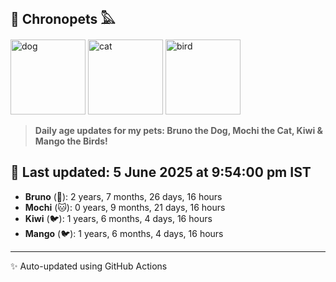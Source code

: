 ## 🐾 Chronopets 𓅓

<img src="https://media.giphy.com/media/3oriO0OEd9QIDdllqo/giphy.gif" width="120" height="120" alt="dog"> <img src="https://media.giphy.com/media/OmK8lulOMQ9XO/giphy.gif" width="120" height="120" alt="cat"> <img src="https://media.giphy.com/media/1dMNq7sH2v5i/giphy.gif" width="120" height="120" alt="bird"> 

> **Daily age updates for my pets: Bruno the Dog, Mochi the Cat, Kiwi & Mango the Birds!**

## 📅 Last updated: 5 June 2025 at 9:54:00 pm IST

- **Bruno** (🐶): 2 years, 7 months, 26 days, 16 hours
- **Mochi** (🐱): 0 years, 9 months, 21 days, 16 hours
- **Kiwi** (🐦): 1 years, 6 months, 4 days, 16 hours
- **Mango** (🐦): 1 years, 6 months, 4 days, 16 hours

---
✨ Auto-updated using GitHub Actions
